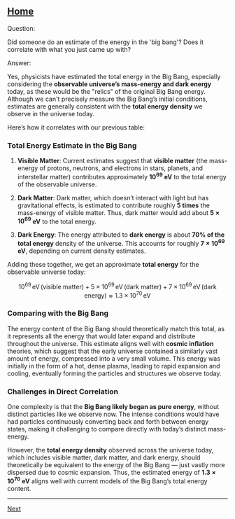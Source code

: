 [Home](https://t2m.io/VwvDcuw)
---

Question:

Did someone do an estimate of the energy in the 'big bang'? Does it correlate with what you just came up with?

Answer:

Yes, physicists have estimated the total energy in the Big Bang, especially considering the **observable universe’s mass-energy and dark energy** today, as these would be the "relics" of the original Big Bang energy. Although we can't precisely measure the Big Bang’s initial conditions, estimates are generally consistent with the **total energy density** we observe in the universe today.

Here’s how it correlates with our previous table:

### Total Energy Estimate in the Big Bang

1. **Visible Matter**: Current estimates suggest that **visible matter** (the mass-energy of protons, neutrons, and electrons in stars, planets, and interstellar matter) contributes approximately **$10^{69}$ eV** to the total energy of the observable universe.

2. **Dark Matter**: Dark matter, which doesn’t interact with light but has gravitational effects, is estimated to contribute roughly **5 times** the mass-energy of visible matter. Thus, dark matter would add about **$5 \times 10^{69}$ eV** to the total energy.

3. **Dark Energy**: The energy attributed to **dark energy** is about **70% of the total energy** density of the universe. This accounts for roughly **$7 \times 10^{69}$ eV**, depending on current density estimates.

Adding these together, we get an approximate **total energy** for the observable universe today:

$$10^{69} \, \text{eV} \, (\text{visible matter}) + 5 \times 10^{69} \, \text{eV} \, (\text{dark matter}) + 7 \times 10^{69} \, \text{eV} \, (\text{dark energy}) \approx 1.3 \times 10^{70} \, \text{eV}$$

### Comparing with the Big Bang

The energy content of the Big Bang should theoretically match this total, as it represents all the energy that would later expand and distribute throughout the universe. This estimate aligns well with **cosmic inflation** theories, which suggest that the early universe contained a similarly vast amount of energy, compressed into a very small volume. This energy was initially in the form of a hot, dense plasma, leading to rapid expansion and cooling, eventually forming the particles and structures we observe today.

### Challenges in Direct Correlation

One complexity is that the **Big Bang likely began as pure energy**, without distinct particles like we observe now. The intense conditions would have had particles continuously converting back and forth between energy states, making it challenging to compare directly with today’s distinct mass-energy.

However, the **total energy density** observed across the universe today, which includes visible matter, dark matter, and dark energy, should theoretically be equivalent to the energy of the Big Bang — just vastly more dispersed due to cosmic expansion. Thus, the estimated energy of **$1.3 \times 10^{70}$ eV** aligns well with current models of the Big Bang’s total energy content.

---

[Next](https://t2m.io/8YPd9V1)
